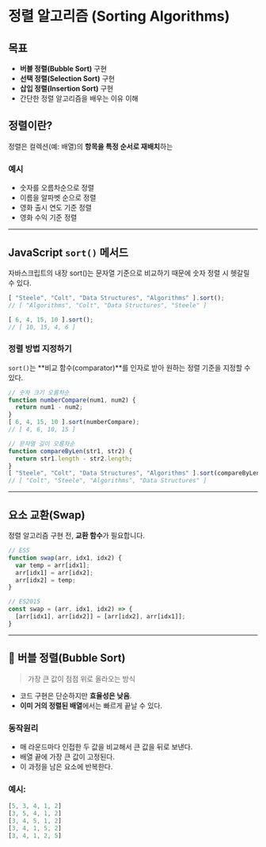 # 정렬 알고리즘 (Sorting Algorithms)

## 목표

* **버블 정렬(Bubble Sort)** 구현
* **선택 정렬(Selection Sort)** 구현
* **삽입 정렬(Insertion Sort)** 구현
* 간단한 정렬 알고리즘을 배우는 이유 이해

## 정렬이란?

정렬은 컬렉션(예: 배열)의 **항목을 특정 순서로 재배치**하는

### 예시

* 숫자를 오름차순으로 정렬
* 이름을 알파벳 순으로 정렬
* 영화 출시 연도 기준 정렬
* 영화 수익 기준 정렬

---

## JavaScript `sort()` 메서드

자바스크립트의 내장 sort()는 문자열 기준으로 비교하기 때문에 숫자 정렬 시 헷갈릴 수 있다.

```javascript
[ "Steele", "Colt", "Data Structures", "Algorithms" ].sort();
// [ "Algorithms", "Colt", "Data Structures", "Steele" ]

[ 6, 4, 15, 10 ].sort();
// [ 10, 15, 4, 6 ]
```

### 정렬 방법 지정하기

`sort()`는 **비교 함수(comparator)**를 인자로 받아 원하는 정렬 기준을 지정할 수 있다.

```javascript
// 숫자 크기 오름차순
function numberCompare(num1, num2) {
  return num1 - num2;
}
[ 6, 4, 15, 10 ].sort(numberCompare);
// [ 4, 6, 10, 15 ]

// 문자열 길이 오름차순
function compareByLen(str1, str2) {
  return str1.length - str2.length;
}
[ "Steele", "Colt", "Data Structures", "Algorithms" ].sort(compareByLen);
// [ "Colt", "Steele", "Algorithms", "Data Structures" ]
```

---

## 요소 교환(Swap)

정렬 알고리즘 구현 전, **교환 함수**가 필요합니다.

```javascript
// ES5
function swap(arr, idx1, idx2) {
  var temp = arr[idx1];
  arr[idx1] = arr[idx2];
  arr[idx2] = temp;
}

// ES2015
const swap = (arr, idx1, idx2) => {
  [arr[idx1], arr[idx2]] = [arr[idx2], arr[idx1]];
}
```

---

## 🫧 버블 정렬(Bubble Sort)

> 가장 큰 값이 점점 위로 올라오는 방식

* 코드 구현은 단순하지만 **효율성은 낮음**.
* **이미 거의 정렬된 배열**에서는 빠르게 끝날 수 있다.

### 동작원리
- 매 라운드마다 인접한 두 값을 비교해서 큰 값을 뒤로 보낸다.
- 배열 끝에 가장 큰 값이 고정된다.
- 이 과정을 남은 요소에 반복한다.

### 예시:

```javascript
[5, 3, 4, 1, 2]
[3, 5, 4, 1, 2]
[3, 4, 5, 1, 2]
[3, 4, 1, 5, 2]
[3, 4, 1, 2, 5]
```
